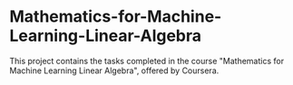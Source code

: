 # Mathematics-for-Machine-Learning-Linear-Algebra
This project contains the tasks completed in the course "Mathematics for Machine Learning Linear Algebra", offered by Coursera.
